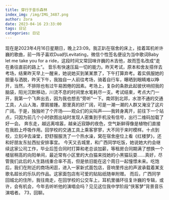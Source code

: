 ```yaml
---
title: 穿行于音乐森林
index_img: /img/IMG_3487.png
author: Zora
date: 2023-04-16 23:33:00
tags: 日记
categories: 日记
---
```



现在是2023年4月16日星期日，晚上23:09。我正趴在宿舍的床上，挂着耳机听许巍的歌曲，前一阵子喜欢Dua的Levitating，微信个性签名便设为当中歌词Baby let me take you for a ride，这段时间又常回味许巍的木吉他，故而签名改成“走在勇往直前的路上”。
音乐有快速压扁一切的能力。昨天考试，原本和舍友搭伴去考场，结果昨天早上一醒来，她说她买到某某票了，下午打算弃考。着实佩服她的胆量与洒脱，昨天下午，我独自一人前往考场，骑着自行车，曝晒到眼睛难以睁开，当然，不排除也有过午易困倦的因素。考场上，复杂的条款此起彼伏响彻我的脑袋，阳光沉默移动，川流不息的时间里水笔耗尽一支。考试结束，考点大门一开，我第一个飞奔出去，因为我也想去“旁听”一下。南郊到北郊，水泄不通的交通工具，人山人海，摩肩接踵。那里真的好广阔，可是一潮一潮的人群又淹没了这片广阔。于是，独独听了个开场——观众们的尖叫声——我转身离开，前往下一个站点，只因为前几个小时欲图出站时发现人密集到手机没有信号，出行二维码加载了好一会。
奔东走，越远离喧嚣，越亲近寂静的夜色，空气新鲜得像是植物们直接在我脸上呼吸作用。回学校的交通工具上乘客寥寥，大不同于来时模样。十点到校，立刻冲去澡堂，舒舒服服洗了一个热水澡，窝在宿舍座位上看《红楼梦》，还和好朋友东扯西扯安排事宜。
今天又去城里，和广西同学吃饭，她说她大约会继续这家公司工作，毕业后签合同时打算和老总谈加薪，等租房合同期满了想换一个楼层稍高的向阳单间，最近常有小区里的大白猫来找她的小黑猫玩耍……真好，尽管我们此后的人生路线重合率不高，但是依旧能在这个周日一起憧憬未来。吃饱后，我们在附近的商场闲逛，进入一家新式面包店，音响里传出的声波承载着某支歌名超长的乐队的作品。这家面包店有可爱的贴贴纸随单附赠。
而后，广西同学回城北的住所，我往南走，在回学校的公交车上，耳机里循环往复许巍的专辑，或许，会有机会，今年去听听他的演唱会吗？见见这位我中学阶段“侠客梦”背景音乐演唱者。
73，回聊。
